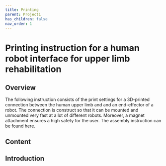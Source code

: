 ```yaml
---
title: Printing
parent: Project1
has_children: false
nav_order: 1
---
```


# Printing instruction for a human robot interface for upper limb rehabilitation 

## Overview
The following  instruction consists of the print settings for a 3D-printed connection between 
the human upper limb and and an end-effector of a robot. The connection is construct so that 
it can be mounted and unmounted  very fast at a lot of different robots. Moreover, a magnet 
attachment ensures a high safety for the user. The assembly instruction can be found here.

## Content

## Introduction
